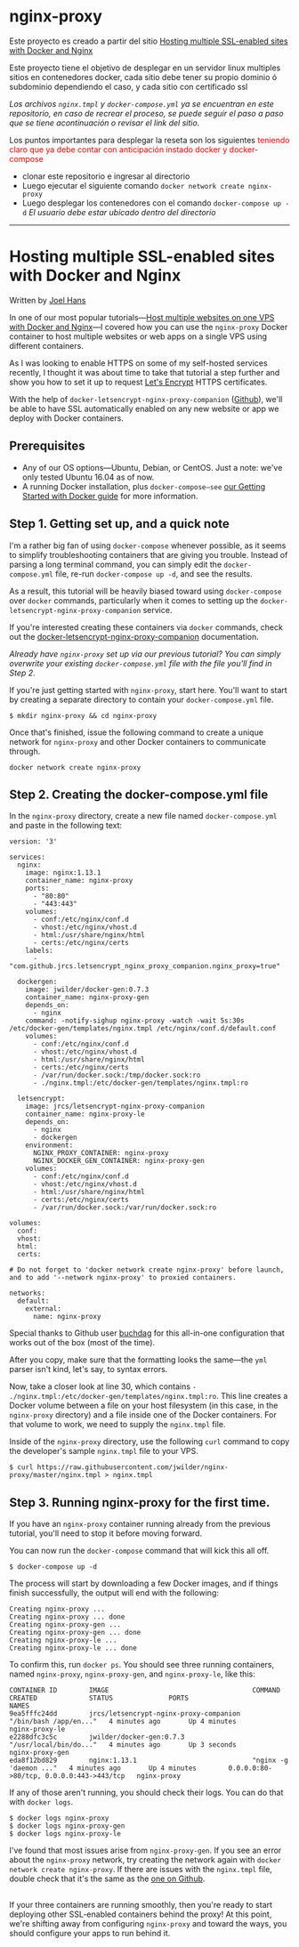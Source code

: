 # nginx-proxy

Este proyecto es creado a partir del sitio [Hosting multiple SSL-enabled sites with Docker and Nginx](https://blog.ssdnodes.com/blog/host-multiple-ssl-websites-docker-nginx/)

Este proyecto tiene el objetivo de desplegar en un servidor linux multiples sitios en contenedores docker, cada sitio debe tener su propio dominio ó subdominio dependiendo el caso, y cada sitio con certificado ssl

*Los archivos `nginx.tmpl` y `docker-compose.yml` ya se encuentran en este repositorio, en caso de recrear el proceso, se puede seguir el paso a paso que se tiene acontinuación o revisar el link del sitio*.

Los puntos importantes para desplegar la reseta son los siguientes
<span style="color: red;">teniendo claro que ya debe contar con anticipación instado docker y docker-compose</span>
- clonar este repositorio e ingresar al directorio
- Luego ejecutar el siguiente comando `docker network create nginx-proxy`
- Luego desplegar los contenedores con el comando `docker-compose up -d` *El usuario debe estar ubicado dentro del directorio*

---

# Hosting multiple SSL-enabled sites with Docker and Nginx

Written by [Joel Hans](https://blog.ssdnodes.com/blog/author/joel/ "Joel Hans")

In one of our most popular tutorials—[Host multiple websites on one VPS with Docker and Nginx](https://blog.ssdnodes.com/blog/host-multiple-websites-docker-nginx/)—I covered how you can use the `nginx-proxy` Docker container to host multiple websites or web apps on a single VPS using different containers.

As I was looking to enable HTTPS on some of my self-hosted services recently, I thought it was about time to take that tutorial a step further and show you how to set it up to request [Let's Encrypt](https://letsencrypt.org/) HTTPS certificates.

With the help of `docker-letsencrypt-nginx-proxy-companion` ([Github](https://github.com/JrCs/docker-letsencrypt-nginx-proxy-companion)), we'll be able to have SSL automatically enabled on any new website or app we deploy with Docker containers.

## Prerequisites
- Any of our OS options—Ubuntu, Debian, or CentOS. Just a note: we've only tested Ubuntu 16.04 as of now.
- A running Docker installation, plus `docker-compose—see` [our Getting Started with Docker guide](https://blog.ssdnodes.com/blog/tutorial-getting-started-with-docker-on-your-vps/) for more information.

## Step 1. Getting set up, and a quick note
I'm a rather big fan of using `docker-compose` whenever possible, as it seems to simplify troubleshooting containers that are giving you trouble. Instead of parsing a long terminal command, you can simply edit the `docker-compose.yml` file, re-run `docker-compose up -d`, and see the results.

As a result, this tutorial will be heavily biased toward using `docker-compose` over `docker` commands, particularly when it comes to setting up the `docker-letsencrypt-nginx-proxy-companion` service.

If you're interested creating these containers via `docker` commands, check out the [docker-letsencrypt-nginx-proxy-companion](https://github.com/JrCs/docker-letsencrypt-nginx-proxy-companion#separate-containers-recommended-method) documentation.

*Already have `nginx-proxy` set up via our previous tutorial? You can simply overwrite your existing `docker-compose.yml` file with the file you'll find in Step 2*.

If you're just getting started with `nginx-proxy`, start here. You'll want to start by creating a separate directory to contain your `docker-compose.yml` file.

```
$ mkdir nginx-proxy && cd nginx-proxy
```
Once that's finished, issue the following command to create a unique network for `nginx-proxy` and other Docker containers to communicate through.
```
docker network create nginx-proxy
```

## Step 2. Creating the docker-compose.yml file
In the `nginx-proxy` directory, create a new file named `docker-compose.yml` and paste in the following text:
```
version: '3'

services:
  nginx:
    image: nginx:1.13.1
    container_name: nginx-proxy
    ports:
      - "80:80"
      - "443:443"
    volumes:
      - conf:/etc/nginx/conf.d
      - vhost:/etc/nginx/vhost.d
      - html:/usr/share/nginx/html
      - certs:/etc/nginx/certs
    labels:
      - "com.github.jrcs.letsencrypt_nginx_proxy_companion.nginx_proxy=true"

  dockergen:
    image: jwilder/docker-gen:0.7.3
    container_name: nginx-proxy-gen
    depends_on:
      - nginx
    command: -notify-sighup nginx-proxy -watch -wait 5s:30s /etc/docker-gen/templates/nginx.tmpl /etc/nginx/conf.d/default.conf
    volumes:
      - conf:/etc/nginx/conf.d
      - vhost:/etc/nginx/vhost.d
      - html:/usr/share/nginx/html
      - certs:/etc/nginx/certs
      - /var/run/docker.sock:/tmp/docker.sock:ro
      - ./nginx.tmpl:/etc/docker-gen/templates/nginx.tmpl:ro

  letsencrypt:
    image: jrcs/letsencrypt-nginx-proxy-companion
    container_name: nginx-proxy-le
    depends_on:
      - nginx
      - dockergen
    environment:
      NGINX_PROXY_CONTAINER: nginx-proxy
      NGINX_DOCKER_GEN_CONTAINER: nginx-proxy-gen
    volumes:
      - conf:/etc/nginx/conf.d
      - vhost:/etc/nginx/vhost.d
      - html:/usr/share/nginx/html
      - certs:/etc/nginx/certs
      - /var/run/docker.sock:/var/run/docker.sock:ro

volumes:
  conf:
  vhost:
  html:
  certs:

# Do not forget to 'docker network create nginx-proxy' before launch, and to add '--network nginx-proxy' to proxied containers. 

networks:
  default:
    external:
      name: nginx-proxy
```
Special thanks to Github user [buchdag](https://github.com/buchdag) for this all-in-one configuration that works out of the box (most of the time).

After you copy, make sure that the formatting looks the same—the `yml` parser isn't kind, let's say, to syntax errors.

Now, take a closer look at line 30, which contains `- ./nginx.tmpl:/etc/docker-gen/templates/nginx.tmpl:ro`. This line creates a Docker volume between a file on your host filesystem (in this case, in the `nginx-proxy` directory) and a file inside one of the Docker containers. For that volume to work, we need to supply the `nginx.tmpl` file.

Inside of the `nginx-proxy` directory, use the following `curl` command to copy the developer's sample `nginx.tmpl` file to your VPS.
```
$ curl https://raw.githubusercontent.com/jwilder/nginx-proxy/master/nginx.tmpl > nginx.tmpl
```

## Step 3. Running nginx-proxy for the first time.
If you have an `nginx-proxy` container running already from the previous tutorial, you'll need to stop it before moving forward.

You can now run the `docker-compose` command that will kick this all off.
```
$ docker-compose up -d
```
The process will start by downloading a few Docker images, and if things finish successfully, the output will end with the following:
```
Creating nginx-proxy ...
Creating nginx-proxy ... done
Creating nginx-proxy-gen ...
Creating nginx-proxy-gen ... done
Creating nginx-proxy-le ...
Creating nginx-proxy-le ... done
```
To confirm this, run `docker ps`. You should see three running containers, named `nginx-proxy`, `nginx-proxy-gen`, and `nginx-proxy-le`, like this:
```
CONTAINER ID        IMAGE                                    COMMAND                  CREATED             STATUS              PORTS                                      NAMES
9ea5fffc24dd        jrcs/letsencrypt-nginx-proxy-companion   "/bin/bash /app/en..."   4 minutes ago       Up 4 minutes                                                   nginx-proxy-le
e2288dfc3c5c        jwilder/docker-gen:0.7.3                 "/usr/local/bin/do..."   4 minutes ago       Up 3 seconds                                                   nginx-proxy-gen
eda8f12bd829        nginx:1.13.1                             "nginx -g 'daemon ..."   4 minutes ago       Up 4 minutes        0.0.0.0:80->80/tcp, 0.0.0.0:443->443/tcp   nginx-proxy
```
If any of those aren't running, you should check their logs. You can do that with `docker logs`.
```
$ docker logs nginx-proxy
$ docker logs nginx-proxy-gen
$ docker logs nginx-proxy-le
```
I've found that most issues arise from `nginx-proxy-gen`. If you see an error about the `nginx-proxy` network, try creating the network again with `docker network create nginx-proxy`. If there are issues with the `nginx.tmpl` file, double check that it's the same as the [one on Github](https://raw.githubusercontent.com/jwilder/nginx-proxy/master/nginx.tmpl).

##

If your three containers are running smoothly, then you're ready to start deploying other SSL-enabled containers behind the proxy! At this point, we're shifting away from configuring `nginx-proxy` and toward the ways, you should configure your apps to run behind it.
